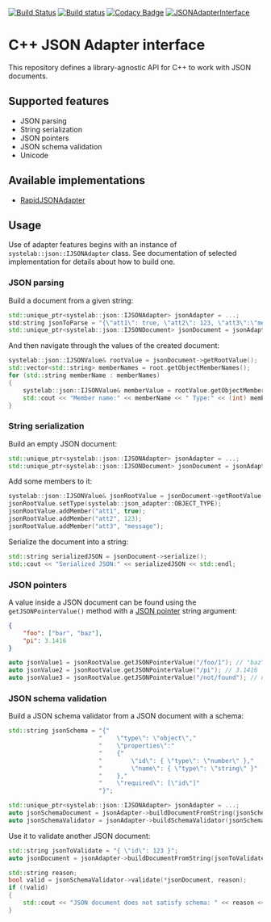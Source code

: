 [![Build Status](https://travis-ci.org/systelab/cpp-json-adapter.svg?branch=master)](https://travis-ci.org/systelab/cpp-json-adapter)
[![Build status](https://ci.appveyor.com/api/projects/status/bmx6oen56aowb283?svg=true)](https://ci.appveyor.com/project/systelab/cpp-json-adapter)
[![Codacy Badge](https://api.codacy.com/project/badge/Grade/7e19c714d00244419ea2bdc5401e7cc6)](https://www.codacy.com/app/systelab/cpp-json-adapter?utm_source=github.com&amp;utm_medium=referral&amp;utm_content=systelab/cpp-json-adapter&amp;utm_campaign=Badge_Grade)
[![JSONAdapterInterface](https://api.bintray.com/packages/systelab/conan/JSONAdapterInterface:systelab/images/download.svg)](https://bintray.com/systelab/conan/JSONAdapterInterface:systelab/_latestVersion)


# C++ JSON Adapter interface

This repository defines a library-agnostic API for C++ to work with JSON documents.

## Supported features

* JSON parsing
* String serialization
* JSON pointers
* JSON schema validation
* Unicode

## Available implementations

* [RapidJSONAdapter](https://github.com/systelab/cpp-rapidjson-json-adapter)

## Usage

Use of adapter features begins with an instance of `systelab::json::IJSONAdapter` class. See documentation of selected implementation for details about how to build one.

### JSON parsing

Build a document from a given string:

```cpp
std::unique_ptr<systelab::json::IJSONAdapter> jsonAdapter = ...;
std:string jsonToParse = "{\"att1\": true, \"att2\": 123, \"att3\":\"message\"}";
std::unique_ptr<systelab::json::IJSONDocument> jsonDocument = jsonAdapter->buildDocumentFromString(jsonToParse);
```

And then navigate through the values of the created document:

```cpp
systelab::json::IJSONValue& rootValue = jsonDocument->getRootValue();
std::vector<std::string> memberNames = root.getObjectMemberNames();
for (std::string memberName : memberNames)
{
    systelab::json::IJSONValue& memberValue = rootValue.getObjectMemberValue(memberName);
    std::cout << "Member name:" << memberName << " Type:" << (int) memberValue.getType() << std::endl;
}
```

### String serialization

Build an empty JSON document:

```cpp
std::unique_ptr<systelab::json::IJSONAdapter> jsonAdapter = ...;
std::unique_ptr<systelab::json::IJSONDocument> jsonDocument = jsonAdapter->buildEmptyDocument();
```

Add some members to it:

```cpp
systelab::json::IJSONValue& jsonRootValue = jsonDocument->getRootValue();
jsonRootValue.setType(systelab::json_adapter::OBJECT_TYPE);
jsonRootValue.addMember("att1", true);
jsonRootValue.addMember("att2", 123);
jsonRootValue.addMember("att3", "message");
```

Serialize the document into a string:

```cpp
std::string serializedJSON = jsonDocument->serialize();
std::cout << "Serialized JSON:" << serializedJSON << std::endl;
```

### JSON pointers

A value inside a JSON document can be found using the `getJSONPointerValue()` method with a [JSON pointer](https://tools.ietf.org/html/rfc6901) string argument:

```json
{
    "foo": ["bar", "baz"],
    "pi": 3.1416
}
```

```cpp
auto jsonValue1 = jsonRootValue.getJSONPointerValue("/foo/1"); // "baz"
auto jsonValue2 = jsonRootValue.getJSONPointerValue("/pi"); // 3.1416
auto jsonValue3 = jsonRootValue.getJSONPointerValue("/not/found"); // null
```

### JSON schema validation

Build a JSON schema validator from a JSON document with a schema:

```cpp
std::string jsonSchema = "{"
                         "    \"type\": \"object\","
                         "    \"properties\":"
                         "    {"
                         "        \"id\": { \"type\": \"number\" },"
                         "        \"name\": { \"type\": \"string\" }"
                         "    },"
                         "    \"required\": [\"id\"]"
                         "}";

std::unique_ptr<systelab::json::IJSONAdapter> jsonAdapter = ...;
auto jsonSchemaDocument = jsonAdapter->buildDocumentFromString(jsonSchema);
auto jsonSchemaValidator = jsonAdapter->buildSchemaValidator(jsonSchemaDocument);
```

Use it to validate another JSON document:

```cpp
std::string jsonToValidate = "{ \"id\": 123 }";
auto jsonDocument = jsonAdapter->buildDocumentFromString(jsonToValidate);

std::string reason;
bool valid = jsonSchemaValidator->validate(*jsonDocument, reason);
if (!valid)
{
    std::cout << "JSON document does not satisfy schema: " << reason << std::endl;
}
```
